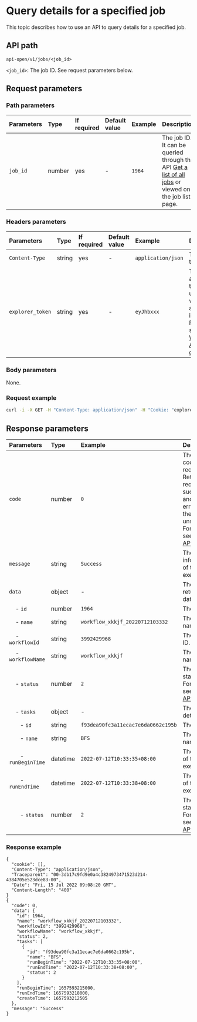# Query details for a specified job

This topic describes how to use an API to query details for a specified job.

## API path

`api-open/v1/jobs/<job_id>`

`<job_id>`: The job ID. See request parameters below.

## Request parameters

### Path parameters

|Parameters|Type|If required|Default value|Example| Description|
|:---|:---|:---|:---|:---|:---|
|`job_id`|number|yes|-|`1964`| The job ID. It can be queried through the API [Get a list of all jobs](api-get-jobs.md) or viewed on the job list page.|

### Headers parameters

|Parameters|Type|If required|Default value|Example| Description|
|:---|:---|:---|:---|:---|:---|
|`Content-Type`|string|yes|-|`application/json`|The content type.|
|`explorer_token`|string|yes|-|`eyJhbxxx`|The authorization token that is used to verify account information. For details, see [Workflow API overview](workflow-api-overview.md).|

### Body parameters

None.

### Request example

```bash
curl -i -X GET -H "Content-Type: application/json" -H "Cookie: "explorer_token=eyJhbxxx"" http://192.168.8.145:7002/api-open/v1/jobs/1964
```

## Response parameters

|Parameters|Type|Example|Description|
|:---|:---|:---|:---|
|`code`    | number | `0`       |  The result code of the request. Return `0` if the request is successful, and return an error code if the request is unsuccessful. For details, see [Workflow API overview](workflow-api-overview.md).            |
|`message`   | string | `Success` | The result information of the execution. |
|`data`    | object | -        | The list of returned data. |
|&nbsp;&nbsp;&nbsp; - `id`         | number   | `1964` | The job ID.|
|&nbsp;&nbsp;&nbsp; - `name`       | string   | `workflow_xkkjf_20220712103332` | The job name.  |
|&nbsp;&nbsp;&nbsp; - `workflowId` | string   | `3992429968` | The workflow ID. |
|&nbsp;&nbsp;&nbsp; - `workflowName` | string | `workflow_xkkjf` | The workflow name. |
|&nbsp;&nbsp;&nbsp; - `status`      | number  | `2`  | The job status code. For details, see [Workflow API overview](workflow-api-overview.md). |
|&nbsp;&nbsp;&nbsp; - `tasks`      | object | -| The task details. |  
|&nbsp;&nbsp;&nbsp;&nbsp;&nbsp;&nbsp; - `id`      | string | `f93dea90fc3a11ecac7e6da0662c195b`| The task ID. |  
|&nbsp;&nbsp;&nbsp;&nbsp;&nbsp;&nbsp; - `name`      | string | `BFS`| The task name. |  
|&nbsp;&nbsp;&nbsp;&nbsp;&nbsp;&nbsp; - `runBeginTime` | datetime | `2022-07-12T10:33:35+08:00` | The start time of the task execution. |
|&nbsp;&nbsp;&nbsp;&nbsp;&nbsp;&nbsp; - `runEndTime` | datetime | `2022-07-12T10:33:38+08:00` | The end time of the task execution. |
|&nbsp;&nbsp;&nbsp;&nbsp;&nbsp;&nbsp; - `status` | number  | `2`  | The task status code. For details, see [Workflow API overview](workflow-api-overview.md). |

### Response example

```http
{
  "cookie": [],
  "Content-Type": "application/json",
  "Traceparent": "00-3db17c9fd9e0a4c3824973471523d214-4384705e523dce83-00",
  "Date": "Fri, 15 Jul 2022 09:08:20 GMT",
  "Content-Length": "400"
}
{
  "code": 0,
  "data": {
    "id": 1964,
    "name": "workflow_xkkjf_20220712103332",
    "workflowId": "3992429968",
    "workflowName": "workflow_xkkjf",
    "status": 2,
    "tasks": [
      {
        "id": "f93dea90fc3a11ecac7e6da0662c195b",
        "name": "BFS",
        "runBeginTime": "2022-07-12T10:33:35+08:00",
        "runEndTime": "2022-07-12T10:33:38+08:00",
        "status": 2
      }
    ],
    "runBeginTime": 1657593215000,
    "runEndTime": 1657593218000,
    "createTime": 1657593212505
  },
  "message": "Success"
}
```